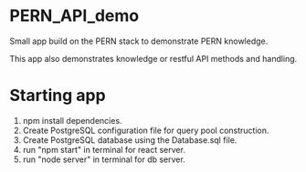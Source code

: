 # PERN_API_demo
Small app build on the PERN stack to demonstrate PERN knowledge. 

This app also demonstrates knowledge or restful API methods and handling. 

# Starting app
1. npm install dependencies. 
2. Create PostgreSQL configuration file for query pool construction.
3. Create PostgreSQL database using the Database.sql file. 
4. run "npm start" in terminal for react server.
5. run "node server" in terminal for db server.
